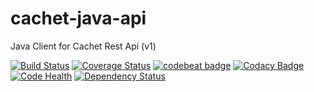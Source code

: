 # cachet-java-api
Java Client for Cachet Rest Api (v1)

[![Build Status](https://travis-ci.org/Marczeeee/cachet-java-api.svg?branch=master)](https://travis-ci.org/Marczeeee/cachet-java-api)
[![Coverage Status](https://coveralls.io/repos/github/Marczeeee/cachet-java-api/badge.svg?branch=master)](https://coveralls.io/github/Marczeeee/cachet-java-api?branch=master)
[![codebeat badge](https://codebeat.co/badges/bb533413-606a-4d6e-99fb-d59aeb4f6f35)](https://codebeat.co/projects/github-com-marczeeee-cachet-java-api-master)
[![Codacy Badge](https://api.codacy.com/project/badge/Grade/d6c6db9bba29476586c18e3783a5078a)](https://www.codacy.com/app/Marczeeee/cachet-java-api?utm_source=github.com&amp;utm_medium=referral&amp;utm_content=Marczeeee/cachet-java-api&amp;utm_campaign=Badge_Grade)
[![Code Health](https://landscape.io/github/Marczeeee/cachet-java-api/master/landscape.svg?style=plastic)](https://landscape.io/github/Marczeeee/cachet-java-api/master)
[![Dependency Status](https://www.versioneye.com/user/projects/58d03b35dcaf9e0040b1b0e7/badge.svg?style=flat-square)](https://www.versioneye.com/user/projects/58d03b35dcaf9e0040b1b0e7)

